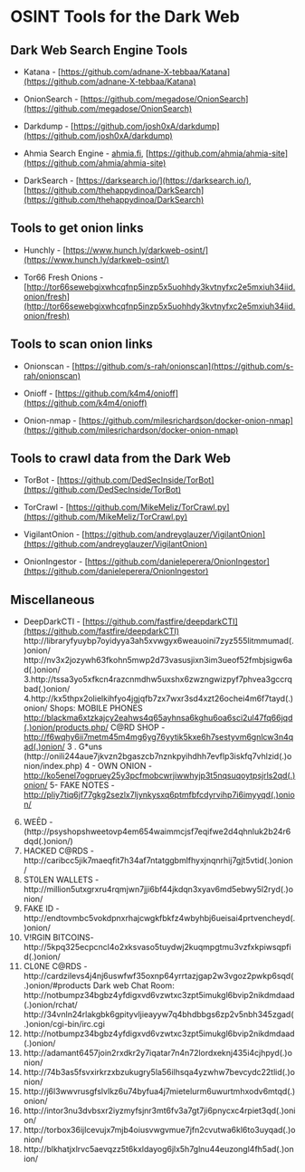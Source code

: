 # OSINT Tools for the Dark Web

## Dark Web Search Engine Tools

* Katana - [https://github.com/adnane-X-tebbaa/Katana](https://github.com/adnane-X-tebbaa/Katana)

* OnionSearch - [https://github.com/megadose/OnionSearch](https://github.com/megadose/OnionSearch)

* Darkdump - [https://github.com/josh0xA/darkdump](https://github.com/josh0xA/darkdump)

* Ahmia Search Engine - [ahmia.fi](http://ahmia.fi/), [https://github.com/ahmia/ahmia-site](https://github.com/ahmia/ahmia-site)

* DarkSearch - [https://darksearch.io/](https://darksearch.io/), [https://github.com/thehappydinoa/DarkSearch](https://github.com/thehappydinoa/DarkSearch)


## Tools to get onion links

* Hunchly - [https://www.hunch.ly/darkweb-osint/](https://www.hunch.ly/darkweb-osint/)

* Tor66 Fresh Onions - [http://tor66sewebgixwhcqfnp5inzp5x5uohhdy3kvtnyfxc2e5mxiuh34iid.onion/fresh](http://tor66sewebgixwhcqfnp5inzp5x5uohhdy3kvtnyfxc2e5mxiuh34iid.onion/fresh)

## Tools to scan onion links

* Onionscan - [https://github.com/s-rah/onionscan](https://github.com/s-rah/onionscan)

* Onioff - [https://github.com/k4m4/onioff](https://github.com/k4m4/onioff)

* Onion-nmap - [https://github.com/milesrichardson/docker-onion-nmap](https://github.com/milesrichardson/docker-onion-nmap)


## Tools to crawl data from the Dark Web

* TorBot - [https://github.com/DedSecInside/TorBot](https://github.com/DedSecInside/TorBot)

* TorCrawl - [https://github.com/MikeMeliz/TorCrawl.py](https://github.com/MikeMeliz/TorCrawl.py)

* VigilantOnion - [https://github.com/andreyglauzer/VigilantOnion](https://github.com/andreyglauzer/VigilantOnion)

* OnionIngestor - [https://github.com/danieleperera/OnionIngestor](https://github.com/danieleperera/OnionIngestor)

## Miscellaneous

* DeepDarkCTI - [https://github.com/fastfire/deepdarkCTI](https://github.com/fastfire/deepdarkCTI)
http://libraryfyuybp7oyidyya3ah5xvwgyx6weauoini7zyz555litmmumad(.)onion/
http://nv3x2jozywh63fkohn5mwp2d73vasusjixn3im3ueof52fmbjsigw6ad(.)onion/
3.http://tssa3yo5xfkcn4razcnmdhw5uxshx6zwzngwizpyf7phvea3gccrqbad(.)onion/
4.http://kx5thpx2olielkihfyo4jgjqfb7zx7wxr3sd4xzt26ochei4m6f7tayd(.)onion/
Shops:
MOBILE PHONES [http://blackma6xtzkajcy2eahws4q65ayhnsa6kghu6oa6sci2ul47fq66jqd(.)onion/products.php/](http://blackma6xtzkajcy2eahws4q65ayhnsa6kghu6oa6sci2ul47fq66jqd.onion/products.php)
C@RD SHOP - [http://f6wqhy6ii7metm45m4mg6yg76yytik5kxe6h7sestyvm6gnlcw3n4qad(.)onion/](http://f6wqhy6ii7metm45m4mg6yg76yytik5kxe6h7sestyvm6gnlcw3n4qad(.)onion)
3 . G*uns (http://onili244aue7jkvzn2bgaszcb7nznkpyihdhh7evflp3iskfq7vhlzid(.)onion/index.php)
4 - OWN ONION - [http://ko5enel7ogpruey25y3pcfmobcwrjiwwhyjp3t5nqsuqoytpsjrls2qd(.)onion/](http://ko5enel7ogpruey25y3pcfmobcwrjiwwhyjp3t5nqsuqoytpsjrls2qd(.)onion)
5- FAKE NOTES - [http://pliy7tiq6jf77gkg2sezlx7ljynkysxq6ptmfbfcdyrvihp7i6imyyqd(.)onion/](http://pliy7tiq6jf77gkg2sezlx7ljynkysxq6ptmfbfcdyrvihp7i6imyyqd(.)onion)
6. WEĒD  - (http://psyshopshweetovp4em654waimmcjsf7eqifwe2d4qhnluk2b24r6dqd(.)onion/)
7. HACKED C@RDS - http://caribcc5jik7maeqfit7h34af7ntatggbmlfhyxjnqnrhij7gjt5vtid(.)onion/
8. ST0LEN WALLETS - http://million5utxgrxru4rqmjwn7jji6bf44jkdqn3xyav6md5ebwy5l2ryd(.)onion/
9. FAKE ID - http://endtovmbc5vokdpnxrhajcwgkfbkfz4wbyhbj6ueisai4prtvencheyd(.)onion/
10. V!RGIN BITCOINS- http://5kpq325ecpcncl4o2xksvaso5tuydwj2kuqmpgtmu3vzfxkpiwsqpfid(.)onion/
11. CL0NE C@RDS - http://cardzilevs4j4nj6uswfwf35oxnp64yrrtazjgap2w3vgoz2pwkp6sqd(.)onion/#products
Dark web Chat Room: 
http://notbumpz34bgbz4yfdigxvd6vzwtxc3zpt5imukgl6bvip2nikdmdaad(.)onion/rchat/
http://34vnln24rlakgbk6gpityvljieayyw7q4bhdbbgs6zp2v5nbh345zgad(.)onion/cgi-bin/irc.cgi
1. http://notbumpz34bgbz4yfdigxvd6vzwtxc3zpt5imukgl6bvip2nikdmdaad(.)onion/
2. http://adamant6457join2rxdkr2y7iqatar7n4n72lordxeknj435i4cjhpyd(.)onion/
3. http://74b3as5fsvxirkrzxbzukugry5la56ilhsqa4yzwhw7bevcydc22tlid(.)onion/
4. http://j6l3wwvrusgfslvlkz6u74byfua4j7mietelurm6uwurtmhxodv6mtqd(.)onion/
5. http://intor3nu3dvbsxr2iyzmyfsjnr3mt6fv3a7gt7ji6pnycxc4rpiet3qd(.)onion/
6. http://torbox36ijlcevujx7mjb4oiusvwgvmue7jfn2cvutwa6kl6to3uyqad(.)onion/
7. http://blkhatjxlrvc5aevqzz5t6kxldayog6jlx5h7glnu44euzongl4fh5ad(.)onion/


